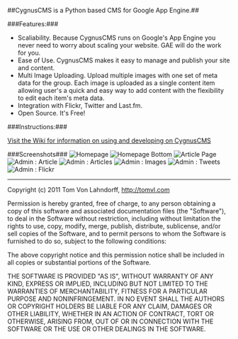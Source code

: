 ##CygnusCMS is a Python based CMS for Google App Engine.##

###Features:###

- Scaliability. Because CygnusCMS runs on Google's App Engine you never need to worry about scaling your website. GAE will do the work for you.
- Ease of Use. CygnusCMS makes it easy to manage and publish your site and content.
- Multi Image Uploading. Upload multiple images with one set of meta data for the group. Each image is uploaded as a single content item allowing user's a quick and easy way to add content with the flexibility to edit each item's meta data.
- Integration with Flickr, Twitter and Last.fm.
- Open Source. It's Free!

###Instructions:###

[Visit the Wiki for information on using and developing on CygnusCMS](https://github.com/tomvon/cygnuscms/wiki)

###Screenshots###
![Homepage](http://cygnuscms.s3.amazonaws.com/homepage-450.png)&nbsp;![Homepage Bottom](http://cygnuscms.s3.amazonaws.com/homepage2-450.png)&nbsp;![Article Page](http://cygnuscms.s3.amazonaws.com/article-450.png)&nbsp;![Admin : Article](http://cygnuscms.s3.amazonaws.com/admin-article-450.png)&nbsp;![Admin : Articles](http://cygnuscms.s3.amazonaws.com/admin-articles-450.png)&nbsp;![Admin : Images](http://cygnuscms.s3.amazonaws.com/admin-images-450.png)&nbsp;![Admin : Tweets](http://cygnuscms.s3.amazonaws.com/admin-tweets-450.png)&nbsp;![Admin : Flickr](http://cygnuscms.s3.amazonaws.com/admin-flickr-450.png)

***

Copyright (c) 2011 Tom Von Lahndorff, http://tomvl.com

Permission is hereby granted, free of charge, to any person obtaining a copy of this software and associated documentation files (the "Software"), to deal in the Software without restriction, including without limitation the rights to use, copy, modify, merge, publish, distribute, sublicense, and/or sell copies of the Software, and to permit persons to whom the Software is furnished to do so, subject to the following conditions:

The above copyright notice and this permission notice shall be included in all copies or substantial portions of the Software.

THE SOFTWARE IS PROVIDED "AS IS", WITHOUT WARRANTY OF ANY KIND, EXPRESS OR IMPLIED, INCLUDING BUT NOT LIMITED TO THE WARRANTIES OF MERCHANTABILITY, FITNESS FOR A PARTICULAR PURPOSE AND NONINFRINGEMENT. IN NO EVENT SHALL THE AUTHORS OR COPYRIGHT HOLDERS BE LIABLE FOR ANY CLAIM, DAMAGES OR OTHER LIABILITY, WHETHER IN AN ACTION OF CONTRACT, TORT OR OTHERWISE, ARISING FROM, OUT OF OR IN CONNECTION WITH THE SOFTWARE OR THE USE OR OTHER DEALINGS IN THE SOFTWARE.